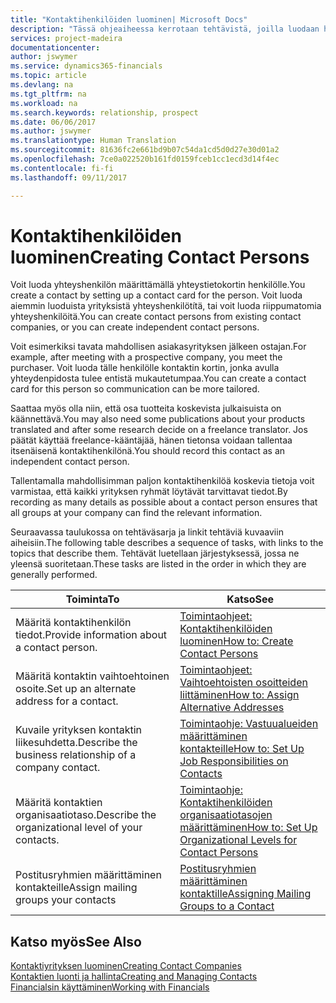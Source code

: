 ```yaml
---
title: "Kontaktihenkilöiden luominen| Microsoft Docs"
description: "Tässä ohjeaiheessa kerrotaan tehtävistä, joilla luodaan henkilölle, kuten prospektille tai toimittajalle, kontaktin kortti helpottamaan suhteen määrittämistä ja räätälöimään viestintää."
services: project-madeira
documentationcenter: 
author: jswymer
ms.service: dynamics365-financials
ms.topic: article
ms.devlang: na
ms.tgt_pltfrm: na
ms.workload: na
ms.search.keywords: relationship, prospect
ms.date: 06/06/2017
ms.author: jswymer
ms.translationtype: Human Translation
ms.sourcegitcommit: 81636fc2e661bd9b07c54da1cd5d0d27e30d01a2
ms.openlocfilehash: 7ce0a022520b161fd0159fceb1cc1ecd3d14f4ec
ms.contentlocale: fi-fi
ms.lasthandoff: 09/11/2017

---
```

# <a name="creating-contact-persons"></a><span data-ttu-id="84c5a-103">Kontaktihenkilöiden luominen</span><span class="sxs-lookup"><span data-stu-id="84c5a-103">Creating Contact Persons</span></span>
<span data-ttu-id="84c5a-104">Voit luoda yhteyshenkilön määrittämällä yhteystietokortin henkilölle.</span><span class="sxs-lookup"><span data-stu-id="84c5a-104">You create a contact by setting up a contact card for the person.</span></span> <span data-ttu-id="84c5a-105">Voit luoda aiemmin luoduista yrityksistä yhteyshenkilötítä, tai voit luoda riippumatomia yhteyshenkilöitä.</span><span class="sxs-lookup"><span data-stu-id="84c5a-105">You can create contact persons from existing contact companies, or you can create independent contact persons.</span></span>

<span data-ttu-id="84c5a-106">Voit esimerkiksi tavata mahdollisen asiakasyrityksen jälkeen ostajan.</span><span class="sxs-lookup"><span data-stu-id="84c5a-106">For example, after meeting with a prospective company, you meet the purchaser.</span></span> <span data-ttu-id="84c5a-107">Voit luoda tälle henkilölle kontaktin kortin, jonka avulla yhteydenpidosta tulee entistä mukautetumpaa.</span><span class="sxs-lookup"><span data-stu-id="84c5a-107">You can create a contact card for this person so communication can be more tailored.</span></span>

<span data-ttu-id="84c5a-108">Saattaa myös olla niin, että osa tuotteita koskevista julkaisuista on käännettävä.</span><span class="sxs-lookup"><span data-stu-id="84c5a-108">You may also need some publications about your products translated and after some research decide on a freelance translator.</span></span> <span data-ttu-id="84c5a-109">Jos päätät käyttää freelance-kääntäjää, hänen tietonsa voidaan tallentaa itsenäisenä kontaktihenkilönä.</span><span class="sxs-lookup"><span data-stu-id="84c5a-109">You should record this contact as an independent contact person.</span></span>

<span data-ttu-id="84c5a-110">Tallentamalla mahdollisimman paljon kontaktihenkilöä koskevia tietoja voit varmistaa, että kaikki yrityksen ryhmät löytävät tarvittavat tiedot.</span><span class="sxs-lookup"><span data-stu-id="84c5a-110">By recording as many details as possible about a contact person ensures that all groups at your company can find the relevant information.</span></span>

<span data-ttu-id="84c5a-111">Seuraavassa taulukossa on tehtäväsarja ja linkit tehtäviä kuvaaviin aiheisiin.</span><span class="sxs-lookup"><span data-stu-id="84c5a-111">The following table describes a sequence of tasks, with links to the topics that describe them.</span></span> <span data-ttu-id="84c5a-112">Tehtävät luetellaan järjestyksessä, jossa ne yleensä suoritetaan.</span><span class="sxs-lookup"><span data-stu-id="84c5a-112">These tasks are listed in the order in which they are generally performed.</span></span>

| <span data-ttu-id="84c5a-113">Toiminta</span><span class="sxs-lookup"><span data-stu-id="84c5a-113">To</span></span> | <span data-ttu-id="84c5a-114">Katso</span><span class="sxs-lookup"><span data-stu-id="84c5a-114">See</span></span> |
| --- | --- |
| <span data-ttu-id="84c5a-115">Määritä kontaktihenkilön tiedot.</span><span class="sxs-lookup"><span data-stu-id="84c5a-115">Provide information about a contact person.</span></span> |[<span data-ttu-id="84c5a-116">Toimintaohjeet: Kontaktihenkilöiden luominen</span><span class="sxs-lookup"><span data-stu-id="84c5a-116">How to: Create Contact Persons</span></span>](marketing-how-create-contact-persons.md) |
| <span data-ttu-id="84c5a-117">Määritä kontaktin vaihtoehtoinen osoite.</span><span class="sxs-lookup"><span data-stu-id="84c5a-117">Set up an alternate address for a contact.</span></span> |[<span data-ttu-id="84c5a-118">Toimintaohjeet: Vaihtoehtoisten osoitteiden liittäminen</span><span class="sxs-lookup"><span data-stu-id="84c5a-118">How to: Assign Alternative Addresses</span></span>](marketing-how-assign-alternate-address.md) |
| <span data-ttu-id="84c5a-119">Kuvaile yrityksen kontaktin liikesuhdetta.</span><span class="sxs-lookup"><span data-stu-id="84c5a-119">Describe the business relationship of a company contact.</span></span> |[<span data-ttu-id="84c5a-120">Toimintaohje: Vastuualueiden määrittäminen kontakteille</span><span class="sxs-lookup"><span data-stu-id="84c5a-120">How to: Set Up Job Responsibilities on Contacts</span></span>](marketing-job-responsibilities.md) |
| <span data-ttu-id="84c5a-121">Määritä kontaktien organisaatiotaso.</span><span class="sxs-lookup"><span data-stu-id="84c5a-121">Describe the organizational level of your contacts.</span></span> |[<span data-ttu-id="84c5a-122">Toimintaohje: Kontaktihenkilöiden organisaatiotasojen määrittäminen</span><span class="sxs-lookup"><span data-stu-id="84c5a-122">How to: Set Up Organizational Levels for Contact Persons</span></span>](marketing-organizational-levels.md) |
| <span data-ttu-id="84c5a-123">Postitusryhmien määrittäminen kontakteille</span><span class="sxs-lookup"><span data-stu-id="84c5a-123">Assign mailing groups your contacts</span></span> |[<span data-ttu-id="84c5a-124">Postitusryhmien määrittäminen kontaktille</span><span class="sxs-lookup"><span data-stu-id="84c5a-124">Assigning Mailing Groups to a Contact</span></span>](marketing-mailing-groups.md) |

## <a name="see-also"></a><span data-ttu-id="84c5a-125">Katso myös</span><span class="sxs-lookup"><span data-stu-id="84c5a-125">See Also</span></span>
[<span data-ttu-id="84c5a-126">Kontaktiyrityksen luominen</span><span class="sxs-lookup"><span data-stu-id="84c5a-126">Creating Contact Companies</span></span>](marketing-create-contact-companies.md)  
[<span data-ttu-id="84c5a-127">Kontaktien luonti ja hallinta</span><span class="sxs-lookup"><span data-stu-id="84c5a-127">Creating and Managing Contacts</span></span>](marketing-create-contact-persons.md)  
[<span data-ttu-id="84c5a-128">Financialsin käyttäminen</span><span class="sxs-lookup"><span data-stu-id="84c5a-128">Working with Financials</span></span>](ui-work-product.md)

